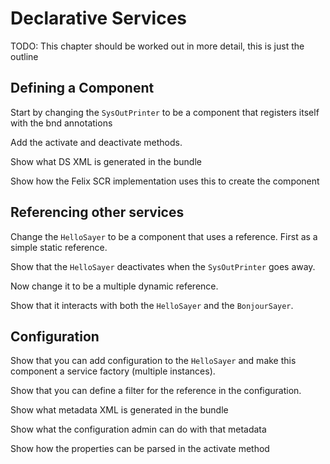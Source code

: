 # Declarative Services

TODO: This chapter should be worked out in more detail, this is just the outline

## Defining a Component

Start by changing the `SysOutPrinter` to be a component that registers itself with the bnd annotations

Add the activate and deactivate methods.

Show what DS XML is generated in the bundle

Show how the Felix SCR implementation uses this to create the component

## Referencing other services

Change the `HelloSayer` to be a component that uses a reference. First as a simple static reference.

Show that the `HelloSayer` deactivates when the `SysOutPrinter` goes away.

Now change it to be a multiple dynamic reference.

Show that it interacts with both the `HelloSayer` and the `BonjourSayer`.

## Configuration

Show that you can add configuration to the `HelloSayer` and make this component a service factory (multiple instances).

Show that you can define a filter for the reference in the configuration.

Show what metadata XML is generated in the bundle

Show what the configuration admin can do with that metadata

Show how the properties can be parsed in the activate method
